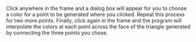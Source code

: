 Click anywhere in the frame and a dialog box will appear for you to
choose a color for a point to be generated where you clicked.
Repeat this process for two more points.
Finally, click again in the frame and the program will interpolate
the colors at each point across the face of the triangle generated
by connecting the three points you chose.